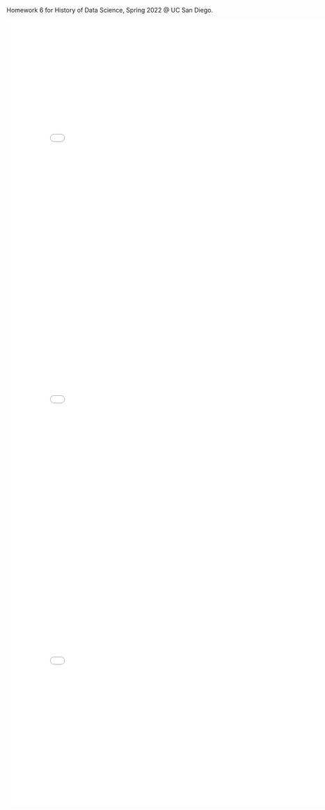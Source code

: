 Homework 6 for History of Data Science, Spring 2022 @ UC San Diego.

<iframe src='../snow-map.html' width=800 height=600 frameBorder=0></iframe>

<iframe src='../galton-scatter.html' width=800 height=600 frameBorder=0></iframe>

<iframe src='../france-pop.html' width=800 height=600 frameBorder=0></iframe>

